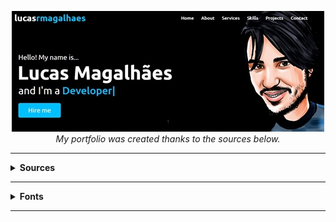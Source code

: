 <p align="center">
  <a href="http://lucasrmagalhaes.rf.gd/" target="_blank">
    <img 
         src="https://github.com/lucasrmagalhaes/lucasrmagalhaes-portfolio/blob/main/img/capa.jpg" 
         alt="Portfolio" 
    />
  </a>
  <br />
  <i>My portfolio was created thanks to the sources below.</i>
</p>

<hr />

<details>
  <summary><strong>Sources</strong></summary>
  
  <br />
  
  - [Responsive Personal Portfolio Website using HTML CSS & JavaScript](https://www.youtube.com/watch?v=tcskp-ncN0I&list=PLeEpiRHdVhbfM6HrlsCO4eZdo7Yrgouel&index=1&t=286s "Responsive Personal Portfolio Website using HTML CSS & JavaScript")
  - [Font Awesome 5](https://www.w3schools.com/icons/fontawesome5_intro.asp "Font Awesome 5")
  - [Lorem Ipsum](https://www.lipsum.com/ "Lorem Ipsum")
  - [JQuery CDN](http://code.jquery.com/ "JQuery CDN")
  - [Google Fonts](https://fonts.google.com/ "Google Fonts")
  - [cdnjs](https://cdnjs.com/ "cdnjs")
  - [Hosting Sites for Free](https://www.youtube.com/watch?v=w_2pxwIS1yY "Hosting Sites for Free")
  - [Infinity Free](https://app.infinityfree.net/ "Infinity Free")
  - [Monsta FTP](http://binottotecnologia.com.br/ftp-web/ "Monsta FTP")
  
</details>

<hr />
  
<details>
  <summary><strong>Fonts</strong></summary>
  
  <h4 align="left">Google Fonts - Settings:</h4>

  ##### Poppins:
  - Regular 400
  - Medium 500
  - Semi-bold 600
  - Bold 700

  ##### Ubuntu:
  - Regular 400
  - Medium 500
  - Bold 700

  ##### Import:
  - Embed - @import

  <hr />

  #### cdnjs - Settings:
  - waypoints
  - OwlCarousel2
  - Asset Type: Styling
  - typed.js

</details>

<hr />
